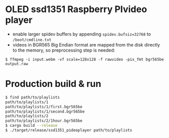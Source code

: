# OLED ssd1351 Raspberry PIvideo player

- enable larger spidev buffers by appending `spidev.bufsiz=32768` to `/boot/cmdline.txt`
- videos in BGR565 Big Endian format are mapped from the disk directly to the memory, so preprocessing step is needed:
```
$ ffmpeg -i input.webm -vf scale=128x128 -f rawvideo -pix_fmt bgr565be output.raw
```

# Production build & run
```sh
$ find path/to/playlists
path/to/playlists/1
path/to/playlists/1/first.bgr565be
path/to/playlists/1/second.bgr565be
path/to/playlists/2
path/to/playlists/2/1hour.bgr565be
$ cargo build --release
$ ./target/release/ssd1351_pideoplayer path/to/playlists
```
